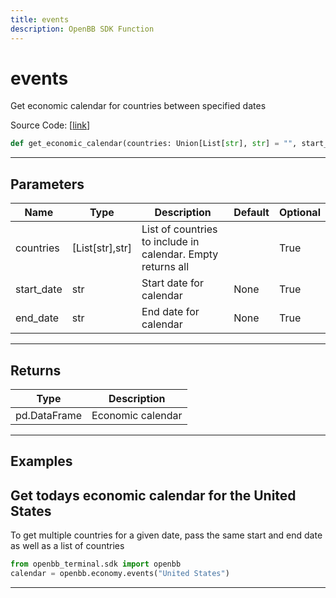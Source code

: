 ```yaml
---
title: events
description: OpenBB SDK Function
---
```


# events

Get economic calendar for countries between specified dates

Source Code: [[link](https://github.com/OpenBB-finance/OpenBBTerminal/tree/main/openbb_terminal/economy/nasdaq_model.py#L21)]

```python
def get_economic_calendar(countries: Union[List[str], str] = "", start_date: str = None, end_date: str = None) -> pd.DataFrame
```
---
## Parameters

| Name | Type | Description | Default | Optional |
| ---- | ---- | ----------- | ------- | -------- |
| countries | [List[str],str] | List of countries to include in calendar.  Empty returns all |  | True |
| start_date | str | Start date for calendar | None | True |
| end_date | str | End date for calendar | None | True |

---
## Returns

| Type | Description |
| ---- | ----------- |
| pd.DataFrame | Economic calendar |

---
## Examples

Get todays economic calendar for the United States
---

To get multiple countries for a given date, pass the same start and end date as well as
a list of countries
```python
from openbb_terminal.sdk import openbb
calendar = openbb.economy.events("United States")
```

---
